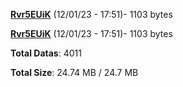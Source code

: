 [**Rvr5EUiK**](/data/Rvr5EUiK.txt) (12/01/23 - 17:51)- 1103 bytes

[**Rvr5EUiK**](/data/Rvr5EUiK.txt) (12/01/23 - 17:51)- 1103 bytes

**Total Datas**: 4011

**Total Size**: 24.74 MB / 24.7 MB
